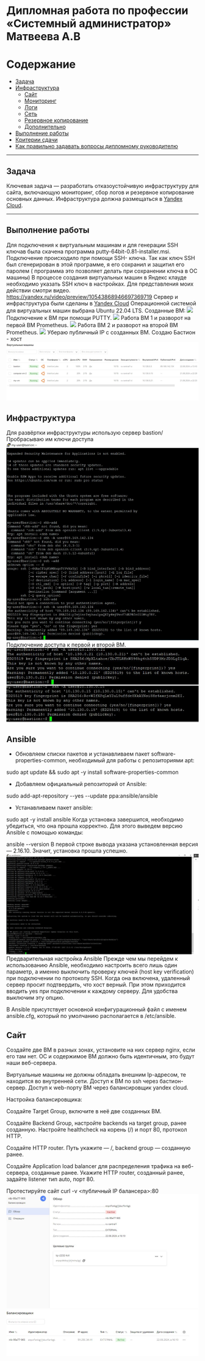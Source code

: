 
#  Дипломная работа по профессии «Системный администратор» Матвеева А.В

Содержание
==========
* [Задача](#Задача)
* [Инфраструктура](#Инфраструктура)
    * [Сайт](#Сайт)
    * [Мониторинг](#Мониторинг)
    * [Логи](#Логи)
    * [Сеть](#Сеть)
    * [Резервное копирование](#Резервное-копирование)
    * [Дополнительно](#Дополнительно)
* [Выполнение работы](#Выполнение-работы)
* [Критерии сдачи](#Критерии-сдачи)
* [Как правильно задавать вопросы дипломному руководителю](#Как-правильно-задавать-вопросы-дипломному-руководителю) 

---------
## Задача
Ключевая задача — разработать отказоустойчивую инфраструктуру для сайта, включающую мониторинг, сбор логов и резервное копирование основных данных. Инфраструктура должна размещаться в [Yandex Cloud](https://cloud.yandex.com/).

---
## Выполнение работы

Для подключения к виртуальным машинам и для генерации SSH ключав была скачена программа putty-64bit-0.81-installer.msi. Подключение происходило при помощи SSH- ключа. Так как ключ SSH был сгенерирован в этой программе, я его сохранил и защитил его паролем ( программа это позволяет делать при сохранении ключа в ОС машины) В процессе создания виртуальных машин в Яндекс клауде необходимо  указать SSH ключ в настройках. Для представления моих действии смотри видео. https://yandex.ru/video/preview/10543868946697369719
Сервер и инфраструктура были сделаны в  [Yandex Cloud](https://cloud.yandex.com/) Операционной системой для виртуальных машин выбрана Ubuntu 22.04 LTS.
Созданные ВМ:
![](./img/ВМ.JPG)
Подключение к ВМ при помощи PUTTY.
![](./img/conect1ВМ.JPG)
Работа ВМ 1 и разворот на первой ВМ Prometheus.
![](./img/prom1ВМ.JPG)
Работа ВМ 2 и разворот на второй ВМ Prometheus.
![](./img/prom2ВМ.JPG)
Убераю публичный IP с созданных ВМ. Создаю Бастион - хост 
![](./img/bastion.JPG)

## Инфраструктура
Для развёртки инфраструктуры использую сервер bastion/
Пробрасываю им ключи доступа
![](./img/keyd1.JPG)
Подключение доступа к первой и второй ВМ.
![](./img/keydvm1.JPG)
![](./img/keydvm2.JPG)
## Ansible
- Обновляем списки пакетов и устанавливаем пакет software-properties-common, необходимый для работы с репозиториями apt:

sudo apt update && sudo apt -y install software-properties-common
- Добавляем официальный репозиторий от Ansible:

sudo add-apt-repository --yes --update ppa:ansible/ansible
- Устанавливаем пакет ansible:

sudo apt -y install ansible
Когда установка завершится, необходимо убедиться, что она прошла корректно. Для этого выведем версию Ansible с помощью команды:

ansible --version
В первой строке вывода указана установленная версия — 2.16.10. Значит, установка прошла успешно.
![](./img/ansible_v.JPG)
Предварительная настройка Ansible
Прежде чем мы перейдем к использованию Ansible, необходимо настроить всего лишь один параметр, а именно выключить проверку ключей (host key verification) при подключении по протоколу SSH. Когда она включена, удаленный сервер просит подтвердить, что хост верный. При этом приходится вводить yes при подключении к каждому серверу. Для удобства выключим эту опцию. 

В Ansible присутствует основной конфигурационный файл с именем ansible.cfg, который по умолчанию располагается в /etc/ansible. 

## Сайт
Создайте две ВМ в разных зонах, установите на них сервер nginx, если его там нет. ОС и содержимое ВМ должно быть идентичным, это будут наши веб-сервера.


Виртуальные машины не должны обладать внешним Ip-адресом, те находится во внутренней сети. Доступ к ВМ по ssh через бастион-сервер. Доступ к web-порту ВМ через балансировщик yandex cloud.

Настройка балансировщика:

Создайте Target Group, включите в неё две созданных ВМ.

Создайте Backend Group, настройте backends на target group, ранее созданную. Настройте healthcheck на корень (/) и порт 80, протокол HTTP.

Создайте HTTP router. Путь укажите — /, backend group — созданную ранее.

Создайте Application load balancer для распределения трафика на веб-сервера, созданные ранее. Укажите HTTP router, созданный ранее, задайте listener тип auto, порт 80.

Протестируйте сайт curl -v <публичный IP балансера>:80
![](./img/balans.JPG)
![](./img/balans2.JPG)








